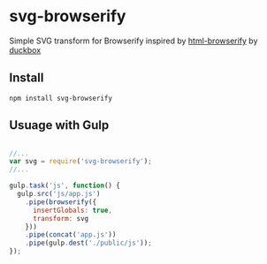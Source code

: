 svg-browserify
===============

Simple SVG transform for Browserify inspired by [html-browserify](https://github.com/duckbox/html-browserify) by [duckbox](https://github.com/duckbox)

## Install

	npm install svg-browserify

## Usuage with Gulp

```javascript

//...
var svg = require('svg-browserify');
//...

gulp.task('js', function() {
  gulp.src('js/app.js')
    .pipe(browserify({
      insertGlobals: true,
      transform: svg
    }))
    .pipe(concat('app.js'))
    .pipe(gulp.dest('./public/js'));
});
```

